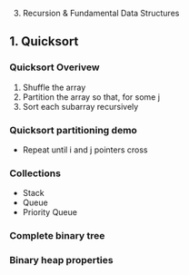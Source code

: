 3. Recursion & Fundamental Data Structures

## 1. Quicksort

### Quicksort Overivew

1. Shuffle the array
2. Partition the array so that, for some j
3. Sort each subarray recursively

### Quicksort partitioning demo

* Repeat until i and j pointers cross

### Collections

* Stack
* Queue
* Priority Queue

### Complete binary tree

### Binary heap properties
